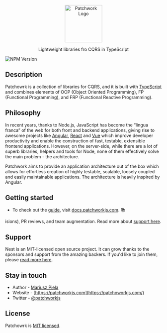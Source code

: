 <p align="center">
  <a href="http://patchworkjs.com/" target="blank"><img src="https://patchworkjs.com/img/logo-small.svg" width="120" alt="Patchwork Logo" /></a>
</p>


  <p align="center"> Lightweight libraries fro CQRS in TypeScript</p>
<img src="https://img.shields.io/github/downloads/patchworkjs/patchwork/total?logo=github" alt="NPM Version" />

## Description

Patchowrk is a collection of libraries for CQRS, and it is built with  <a href="http://www.typescriptlang.org" target="_blank">TypeScript</a>  and combines elements of OOP (Object Oriented Programming), FP (Functional Programming), and FRP (Functional Reactive Programming).


## Philosophy

<p>In recent years, thanks to Node.js, JavaScript has become the “lingua franca” of the web for both front and backend applications, giving rise to awesome projects like <a href="https://angular.io/" target="_blank">Angular</a>, <a href="https://github.com/facebook/react" target="_blank">React</a> and <a href="https://github.com/vuejs/vue" target="_blank">Vue</a> which improve developer productivity and enable the construction of fast, testable, extensible frontend applications. However, on the server-side, while there are a lot of superb libraries, helpers and tools for Node, none of them effectively solve the main problem - the architecture.</p>
<p>Patchwork aims to provide an application architecture out of the box which allows for effortless creation of highly testable, scalable, loosely coupled and easily maintainable applications. The architecture is heavily inspired by Angular.</p>

## Getting started

* To check out the [guide](https://docs.patchworkjs.com), visit [docs.patchworkjs.com](https://docs.patchworkjs.com). :books:

isions), PR reviews, and team augmentation. Read more about [support here](https://enterprise.nestjs.com).

## Support

Nest is an MIT-licensed open source project. It can grow thanks to the sponsors and support from the amazing backers. If you'd like to join them, please [read more here](https://docs.nestjs.com/support).


## Stay in touch

* Author - [Mariusz Piela](https://twitter.com/kammysliwiec)
* Website - [https://patchworkjs.com](https://patchoworkjs.com/)
* Twitter - [@patchworkjs](https://twitter.com/patchworkjs)

## License

Patchowrk is [MIT licensed](LICENSE).
